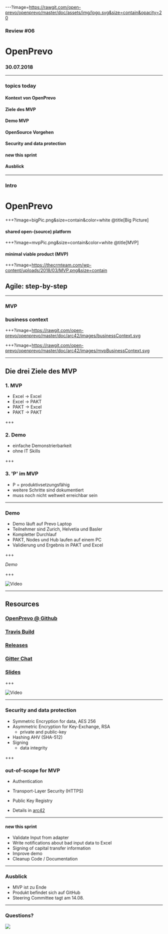 ---?image=https://rawgit.com/open-prevo/openprevo/master/doc/assets/img/logo.svg&size=contain&opacity=20

### Review #06
# OpenPrevo
### 30.07.2018

---

### topics today

#### Kontext von OpenPrevo
#### Ziele des MVP
#### Demo MVP
#### OpenSource Vorgehen
#### Security and data protection
#### new this sprint
#### Ausblick

---

### Intro
# OpenPrevo

+++?image=bigPic.png&size=contain&color=white @title[Big Picture]
#### shared open-(source) platform

+++?image=mvpPic.png&size=contain&color=white @title[MVP]
#### minimal viable product (MVP)

+++?image=https://thecrmteam.com/wp-content/uploads/2018/03/MVP.png&size=contain

## Agile: step-by-step

---

### MVP
### business context

+++?image=https://rawgit.com/open-prevo/openprevo/master/doc/arc42/images/businessContext.svg

+++?image=https://rawgit.com/open-prevo/openprevo/master/doc/arc42/images/mvpBusinessContext.svg


---

## Die drei Ziele des MVP
### 1. MVP
- Excel → Excel
- Excel → PAKT
- PAKT → Excel
- PAKT → PAKT

+++

### 2. Demo
- einfache Demonstrierbarkeit
- ohne IT Skills

+++

### 3. 'P' im MVP
- P = produktivsetzungsfähig
- weitere Schritte sind dokumentiert
- muss noch nicht weltweit erreichbar sein

---

### Demo

- Demo läuft auf Prevo Laptop
- Teilnehmer sind Zurich, Helvetia und Basler
- Kompletter Durchlauf
- PAKT, Nodes und Hub laufen auf einem PC
- Validierung und Ergebnis in PAKT und Excel

+++

*Demo*

+++

![Video](https://www.youtube.com/embed/NvY_j6zk-zE)

---

## Resources

### [OpenPrevo @ Github](https://github.com/open-prevo)
### [Travis Build](https://travis-ci.org/open-prevo/openprevo)
### [Releases](https://github.com/open-prevo/openprevo/releases)
### [Gitter Chat](https://gitter.im/open-prevo/Lobby)
### [Slides](https://github.com/open-prevo/slides)

+++

![Video](https://www.youtube.com/watch?v=e8w3PZcfDcE)

---

### Security and data protection

* Symmetric Encryption for data, AES 256
* Asymmetric Encryption for Key-Exchange, RSA
  * private and public-key
* Hashing AHV (SHA-512)
* Signing 
  * data integrity 

+++

### out-of-scope for MVP
- Authentication
- Transport-Layer Security (HTTPS)
- Public Key Registry

- Details in [arc42](https://open-prevo.github.io/openprevo/#_security_and_data_protection)
---

#### new this sprint

* Validate Input from adapter 
* Write notifications about bad input data to Excel
* Signing of capital transfer information
* Improve demo 
* Cleanup Code / Documentation

---

### Ausblick

- MVP ist zu Ende
- Produkt befindet sich auf GitHub
- Steering Committee tagt am 14.08.

---
### Questions?

<img src="https://staffino.com/blog/wp-content/uploads/2016/09/594042-2.jpg"/>
